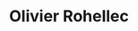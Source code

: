 ---
type: "home"
title: "Olivier Rohellec"
titleTemplate: "Accueil"
path: "/"
mainTitle: "Développeur fullstack React / Ruby on Rails"
introduction: "Bonjour et bienvenue !
Je m'appelle Olivier et cela fait maintenant un peu plus d'un an que j'ai décidé de me reconvertir dans le développement web.
J’ai tenté la piscine de 42, participé au Bootcamp The Hacking Project pendant 6 mois et je continue d’apprendre en autodidacte.
Aujourd'hui je pense avoir les connaissances requises pour un premier emploi en tant que développeur web.
Vous trouverez ici les technologies que j’ai étudiées ainsi que quelques-uns des projets sur lesquels j’ai travaillé.
Bonne visite !"
frontTechnos: "Html CSS Javascript,React,Redux,Bootstrap,Material-Ui, Jquery"
backTechnos: "Ruby on Rails, Node.js, Heroku, API-REST, Graphql, SQL"
---